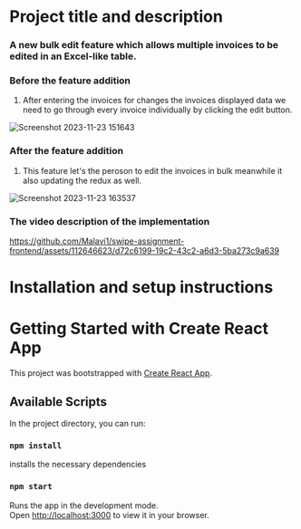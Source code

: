 # Project title and description

### A new bulk edit feature which allows multiple invoices to be edited in an Excel-like table.


### Before the feature addition 
1. After entering the invoices for changes the invoices displayed data we need to go through every invoice individually by clicking the edit button.

![Screenshot 2023-11-23 151643](https://github.com/Malavi1/swipe-assignment-frontend/assets/112646623/81ce4898-f658-4f34-ad95-643d25bf88bb)

### After the feature addition 
1. This feature let's the peroson to edit the invoices in bulk meanwhile it also updating the redux as well.

![Screenshot 2023-11-23 163537](https://github.com/Malavi1/swipe-assignment-frontend/assets/112646623/f054a803-6bd5-4ba0-a752-9de41d25172d)


### The video description of the implementation 

https://github.com/Malavi1/swipe-assignment-frontend/assets/112646623/d72c6199-19c2-43c2-a6d3-5ba273c9a639

# Installation and setup instructions

# Getting Started with Create React App

This project was bootstrapped with [Create React App](https://github.com/facebook/create-react-app).

## Available Scripts

In the project directory, you can run:

### `npm install`

installs the necessary dependencies

### `npm start`

Runs the app in the development mode.\
Open [http://localhost:3000](http://localhost:3000) to view it in your browser.

